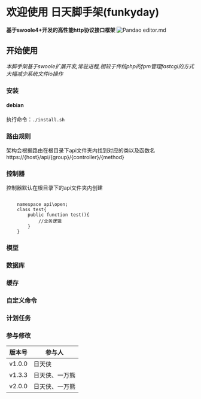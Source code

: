 # 欢迎使用 日天脚手架(funkyday)
**基于swoole4+开发的高性能http协议接口框架**
![Pandao editor.md](https://test-cdn.dacallapp.com/2003/18/5c3aeaee004012000403.jpeg?x-oss-process=image/resize,m_lfit,h_150,w_150 "Pandao editor.md")
## 开始使用
*本脚手架基于swoole扩展开发,常驻进程,相较于传统php的fpm管理fastcgi的方式大幅减少系统文件io操作*
### 安装
#### debian
执行命令：`./install.sh`
### 路由规则
架构会根据路由在根目录下api文件夹内找到对应的类以及函数名
https://{host}/api/{group}/{controller}/{method}
### 控制器 
控制器默认在根目录下的api文件夹内创建
<pre><code>
    namespace api\open;
    class test{
        public function test(){
            //业务逻辑
        }
    }
</code></pre>
### 模型
### 数据库
### 缓存
### 自定义命令
### 计划任务
### 参与修改 
| 版本号        | 参与人     |  
| --------   | -----  | 
| v1.0.0     | 日天侠  |
| v1.3.3     | 日天侠、一万熊  |
| v2.0.0     | 日天侠、一万熊  |